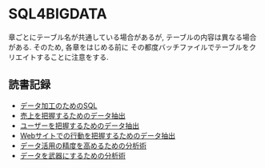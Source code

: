 # SQL4BIGDATA

章ごとにテーブル名が共通している場合があるが,
テーブルの内容は異なる場合がある. そのため, 各章をはじめる前に
その都度バッチファイルでテーブルをクリエイトすることに注意をする.

## 読書記録


- [データ加工のためのSQL](./3-sql-data-manipulation.html)
- [売上を把握するためのデータ抽出](./4-extract-data-for-grasp-sales.html)
- [ユーザーを把握するためのデータ抽出](./5-extract-data-for-understanding-user.html)
- [Webサイトでの行動を把握するためのデータ抽出](./6-extract-data-of-user-action.html)
- [データ活用の精度を高めるための分析術](./7-arts-of-increase-accuracy.html)
- [データを武器にするための分析術](./8-data-as-gan.html)
